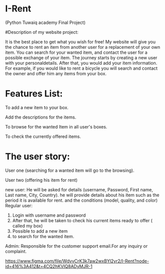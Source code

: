 # I-Rent

(Python Tuwaiq academy Final Project)


#Description of my website project:

It is the best place to get what you wish for free!
My website will give you the chance to rent an item from another user for a replacement of your own item. 
You can search for your wanted item, and contact the user for a possible exchange of your item. 
The journey starts by creating a new user with your personaldetails. After that, you would add your item information. 
For example, if you would like to rent a bicycle you will search and contact the owner and offer him any items from your box.


# Features List:


To add a new item to your box.

Add the descriptions for the items.

To browse for the wanted Item in all user's boxes. 

To check the currently offered items.



# The user story:

User one
(searching for a wanted item will go to the browsing).
 
User two 
(offering his item for rent)

new user: 
He will be asked for details (username, Password, First name, Last name, City, Country).
he will provide details about his item such as the period it is available for rent.
and the conditions (model, quality, and color)
Regular user:  
1. Login with username and password
2. After that, he will be taken to check his current items ready to offer
( called my box)
3. Possible to add a new item
4. to search for the wanted item.

Admin: 
Responsible for the customer support email.For any inquiry or complaint.

https://www.figma.com/file/WdvvCrK3k7aw2wxBYl2yr2/I-Rent?node-id=416%3A412&t=4CQ2hKVlQ8ADyMJR-1

